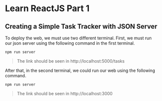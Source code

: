 # Learn ReactJS Part 1

## Creating a Simple Task Tracker with JSON Server

To deploy the web, we must use two different terminal. First, we must run our json server using the following command in the first terminal.

`npm run server`

> The link should be seen in http://localhost:5000/tasks

After that, in the second terminal, we could run our web using the following command.

`npm run server`

> The link should be seen in http://localhost:3000